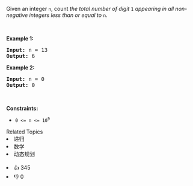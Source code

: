 <p>Given an integer <code>n</code>, count <em>the total number of digit </em><code>1</code><em> appearing in all non-negative integers less than or equal to</em> <code>n</code>.</p>

<p>&nbsp;</p>
<p><strong>Example 1:</strong></p>

<pre>
<strong>Input:</strong> n = 13
<strong>Output:</strong> 6
</pre>

<p><strong>Example 2:</strong></p>

<pre>
<strong>Input:</strong> n = 0
<strong>Output:</strong> 0
</pre>

<p>&nbsp;</p>
<p><strong>Constraints:</strong></p>

<ul>
	<li><code>0 &lt;= n &lt;= 10<sup>9</sup></code></li>
</ul>
<div><div>Related Topics</div><div><li>递归</li><li>数学</li><li>动态规划</li></div></div><br><div><li>👍 345</li><li>👎 0</li></div>